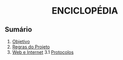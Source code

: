 <h1 align="center"> ENCICLOPÉDIA </h1>

## Sumário

1. [Objetivo](#Objetivo)
2. [Regras do Projeto](#Regras)
3. [Web e Internet](#Web)
   3.1 [Protocolos](#Protocolos)


  



